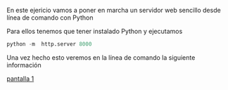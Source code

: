 En este ejericio vamos a poner en marcha un servidor web sencillo desde línea de comando con Python

Para ellos tenemos que tener instalado Python y ejecutamos

```python
python -m  http.server 8000
```

Una vez hecho esto veremos en la línea de comando la siguiente información

[pantalla 1](/tema0/imagen1.png)
